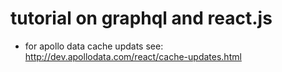 # tutorial on graphql and react.js

* for apollo data cache updats see: http://dev.apollodata.com/react/cache-updates.html

